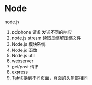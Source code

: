 # Node
node.js
1. pc|phone 请求 发送不同的响应
2. node.js stream 读取压缩解压缩文件
3. Node.js 模块系统
4. Node.js 函数
5. Node.js util
6. webserver
7. get/post 请求
8. express
9. Tab切换到不同页面，页面的头尾部相同
